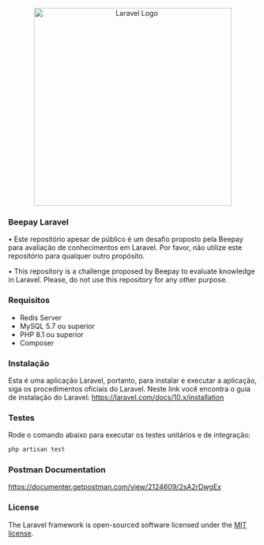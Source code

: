 <p align="center">
<img src="https://raw.githubusercontent.com/laravel/art/master/logo-lockup/5%20SVG/2%20CMYK/1%20Full%20Color/laravel-logolockup-cmyk-red.svg" width="400" alt="Laravel Logo">
</p>

### Beepay Laravel

• Este repositório apesar de público é um desafio proposto pela Beepay para avaliação de conhecimentos em Laravel. Por favor, não utilize este repositório para qualquer outro propósito.

• This repository is a challenge proposed by Beepay to evaluate knowledge in Laravel. Please, do not use this repository for any other purpose.

### Requisitos

- Redis Server
- MySQL 5.7 ou superior
- PHP 8.1 ou superior
- Composer

### Instalação

Esta é uma aplicação Laravel, portanto, para instalar e executar a aplicação, siga os procedimentos oficiais do Laravel. Neste link você encontra o guia de instalação do Laravel: https://laravel.com/docs/10.x/installation

### Testes
Rode o comando abaixo para executar os testes unitários e de integração:
```bash
php artisan test
```

### Postman Documentation
https://documenter.getpostman.com/view/2124609/2sA2rDwgEx

### License

The Laravel framework is open-sourced software licensed under the [MIT license](https://opensource.org/licenses/MIT).
